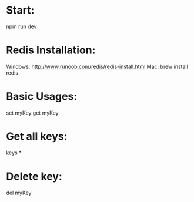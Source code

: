 # Start:
npm run dev

# Redis Installation:
Windows: http://www.runoob.com/redis/redis-install.html
Mac: brew install redis
# Basic Usages:
set myKey
get myKey
# Get all keys:
keys * 
# Delete key:
del myKey